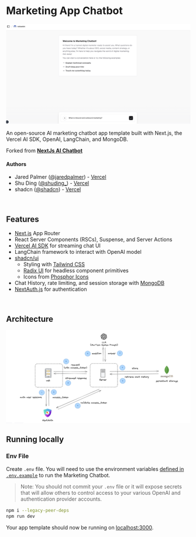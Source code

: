 <h1>Marketing App Chatbot</h1>
<img alt="Marketing Chatbot" src="public/marketing-app-preview.png">

<p>
  An open-source AI marketing chatbot app template built with Next.js, the Vercel AI SDK, OpenAI, LangChain, and MongoDB.
</p>

<p >
  Forked from <a href="https://github.com/vercel/ai-chatbot"><strong>NextJs AI Chatbot</strong></a>
</p>

#### Authors
- Jared Palmer ([@jaredpalmer](https://twitter.com/jaredpalmer)) - [Vercel](https://vercel.com)
- Shu Ding ([@shuding\_](https://twitter.com/shuding_)) - [Vercel](https://vercel.com)
- shadcn ([@shadcn](https://twitter.com/shadcn)) - [Vercel](https://vercel.com)

<br/>

## Features

- [Next.js](https://nextjs.org) App Router
- React Server Components (RSCs), Suspense, and Server Actions
- [Vercel AI SDK](https://sdk.vercel.ai/docs) for streaming chat UI
- LangChain framework to interact with OpenAI model
- [shadcn/ui](https://ui.shadcn.com)
  - Styling with [Tailwind CSS](https://tailwindcss.com)
  - [Radix UI](https://radix-ui.com) for headless component primitives
  - Icons from [Phosphor Icons](https://phosphoricons.com)
- Chat History, rate limiting, and session storage with [MongoDB](https://www.mongodb.com/)
- [NextAuth.js](https://github.com/nextauthjs/next-auth) for authentication

<br/>

## Architecture
<img alt="architecture diagram" src="public/archi.png">


## Running locally
### Env File
Create `.env` file. You will need to use the environment variables [defined in `.env.example`](.env.example) to run the Marketing Chatbot.

> Note: You should not commit your `.env` file or it will expose secrets that will allow others to control access to your various OpenAI and authentication provider accounts.


```bash
npm i --legacy-peer-deps
npm run dev
```

Your app template should now be running on [localhost:3000](http://localhost:3000/).
